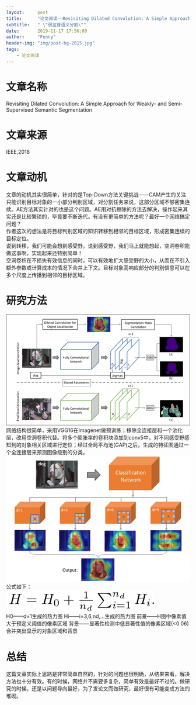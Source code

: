 ```yaml
---
layout:     post
title:      "论文阅读——Revisiting Dilated Convolution: A Simple Approach for Weakly- and Semi-Supervised Semantic Segmentation"
subtitle:   " \"弱监督语义分割\""
date:       2019-11-17 17:56:00
author:     "Fenny"
header-img: "img/post-bg-2015.jpg"
tags:
    - 论文阅读
---
```



# 文章名称
Revisiting Dilated Convolution: A Simple Approach for Weakly- and Semi-Supervised Semantic Segmentation
# 文章来源
IEEE,2018
# 文章动机
文章的动机其实很简单，针对的是Top-Down方法关键挑战——CAM产生的关注只能识别目标对象的一小部分判别区域，对分割任务来说，这部分区域不够密集连续。AE方法其实针对的也是这个问题。AE用对抗擦除的方法去解决，操作起来其实还是比较繁琐的，毕竟要不断迭代。有没有更简单的方法呢？最好一个网络搞定问题？<br>
作者这次的想法是将目标判别区域的知识转移到相邻的目标区域，形成密集连续的目标定位。<br>
说到转移，我们可能会想到感受野。说到感受野，我们马上就能想起，空洞卷积能做这事啊，实现起来还特别简单！<br>
空洞卷积在不损失有效信息的同时，可以有效地扩大感受野的大小，从而在不引入额外参数或计算成本的情况下合并上下文。目标对象高响应部分的判别信息可以在多个尺度上传播到相邻的目标区域。<br>

# 研究方法
![mdc](https://github.com/Fennyhhh/Fennyhhh.github.io/blob/master/paper_img/mdc.jpg)<br>
网络结构很简单，采用VGG16在Imagenet做预训练；移除全连接层和一个池化层，改用空洞卷积代替。将多个膨胀率的卷积块添加到conv5中，对不同感受野感知到的对象相关区域进行定位；经过全局平均池(GAP)之后，生成的特征图通过一个全连接层来预测图像级别的分类。<br>
![mdc2](https://github.com/Fennyhhh/Fennyhhh.github.io/blob/master/paper_img/mdc2.jpg)<br>
公式如下：<br>
![mdc3](https://github.com/Fennyhhh/Fennyhhh.github.io/blob/master/paper_img/mdc3.jpg)<br>
H0——d=1生成的热力图
Hi——i=3,6,nd,...生成的热力图
前景——H图中像素值大于预定义阈值的像素区域
背景——显著性检测中低显著性值的像素区域(<0.06)
合并突出显示的对象区域和背景

# 总结
这篇文章实际上思路是非常简单自然的，针对的问题也很明确，从结果来看，解决方法也十分有效。有的时候，网络并不需要多复杂，简单有效是最好不过的。做研究的时候，还是以问题导向最好，为了发论文而做研究，最好很有可能变成方法的堆砌。



